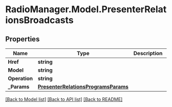 # RadioManager.Model.PresenterRelationsBroadcasts
## Properties

Name | Type | Description | Notes
------------ | ------------- | ------------- | -------------
**Href** | **string** |  | [optional] 
**Model** | **string** |  | [optional] 
**Operation** | **string** |  | [optional] 
**_Params** | [**PresenterRelationsProgramsParams**](PresenterRelationsProgramsParams.md) |  | [optional] 

[[Back to Model list]](../README.md#documentation-for-models) [[Back to API list]](../README.md#documentation-for-api-endpoints) [[Back to README]](../README.md)

